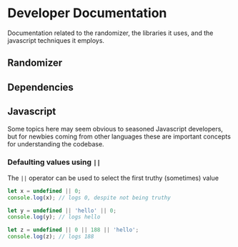 # Developer Documentation
Documentation related to the randomizer, the libraries it uses, and the javascript techniques it employs. 

## Randomizer

## Dependencies

## Javascript
Some topics here may seem obvious to seasoned Javascript developers, but for newbies coming from other languages these
are important concepts for understanding the codebase.

### Defaulting values using `||`
The `||` operator can be used to select the first truthy (sometimes) value
```js
let x = undefined || 0;
console.log(x); // logs 0, despite not being truthy

let y = undefined || 'hello' || 0;
console.log(y); // logs hello

let z = undefined || 0 || 188 || 'hello';
console.log(z); // logs 188
```